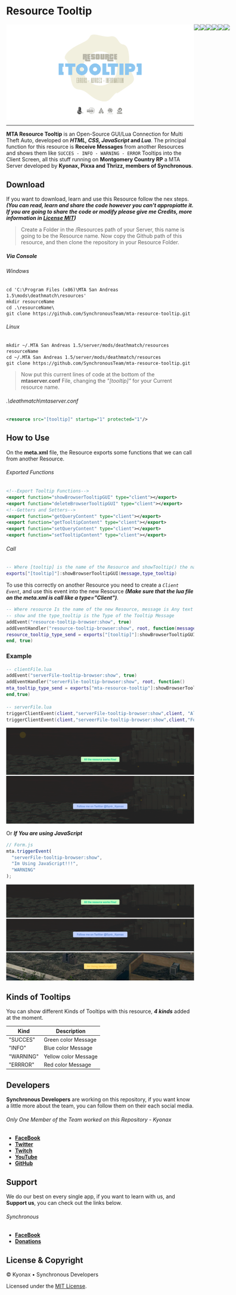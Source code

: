 # Resource Tooltip

<div align="center">
<p style="display:flex;justify-content:space-between">
<img src="https://github.com/SynchronousTeam/mta-resource-tooltip/blob/master/demo/image/Image_Resource_Tooltip.png"style="text-decoration: none">
<br>
<a href="https://github.com/SynchronousTeam/mta-resource-tooltip"style="text-decoration: none">
<img src="https://img.shields.io/github/license/Synchronousteam/mta-resource-tooltip">
</a>
<a href="https://github.com/Synchronousneam/mta-resource-tooltip"style="text-decoration: none">
<img src="https://img.shields.io/github/languages/count/SynchronousTeam/mta-resource-tooltip">
</a>
<a href="https://www.paypal.com/cgi-bin/webscr?cmd=_s-xclick&hosted_button_id=5LY2Y46Q7DSWL&source=url"style="text-decoration: none">
<img src="https://img.shields.io/badge/Donate-PayPal-green.svg">
</a>
<a href="https://github.com/SynchronousTeam/mta-resource-tooltip"style="text-decoration: none">
<img src="https://img.shields.io/github/repo-size/SynchronousTeam/mta-resource-tooltip">
</a>
<a href="https://www.facebook.com/SynchronousTeam"style="text-decoration: none">
<img src="https://img.shields.io/badge/Synchronous-facebook-blue">
</a>
<a href="https://discord.gg/vSvgHvk"style="text-decoration: none">
<img src="https://img.shields.io/discord/623715606184722442?color=blueviolet&label=Server&logo=discord">
</a>
</p>
</div>

---

**MTA Resource Tooltip** is an Open-Source GUI/Lua Connection for Multi Theft Auto, developed on **_HTML, CSS, JavaScript_ and _Lua_**. The principal function for this resource is **Receive Messages** from another Resources and shows them like `SUCCES - INFO - WARNING - ERROR` Tooltips into the Client Screen, all this stuff running on **Montgomery Country RP** a MTA Server developed by **Kyonax, Pixxa and Thrizz, members of Synchronous**.

## Download

If you want to download, learn and use this Resource follow the nex steps. **_(You can read, learn and share the code however you can't appropiatte it. If you are going to share the code or modify please give me Credits, more information in [License MIT](LICENSE))_**

> Create a Folder in the /Resources path of your Server, this name is going to be the Resource name. Now
> copy the Github path of this resource, and then clone the repository in your Resource Folder.

##### Via Console

###### Windows

```Console
cd 'C:\Program Files (x86)\MTA San Andreas 1.5\mods\deathmatch\resources'
mkdir resourceName
cd .\resourceName\
git clone https://github.com/SynchronousTeam/mta-resource-tooltip.git
```

###### Linux

```Console
mkdir ~/.MTA San Andreas 1.5/server/mods/deathmatch/resources resourceName
cd ~/.MTA San Andreas 1.5/server/mods/deathmatch/resources
git clone https://github.com/SynchronousTeam/mta-resource-tooltip.git

```

> Now put this current lines of code at the bottom of the **mtaserver.conf** File, changing the _"[tooltip]"_
> for your Current resource name.

###### .\deathmatch\mtaserver.conf

```xml
<resource src="[tooltip]" startup="1" protected="1"/>
```

## How to Use

On the **meta.xml** file, the Resource exports some functions that we can call from another Resource.

###### Exported Functions

```xml
<!--Export Tooltip Functions-->
<export function="showBrowserTooltipGUI" type="client"></export>
<export function="deleteBrowserTooltipGUI" type="client"></export>
<!--Getters and Setters-->
<export function="getQueryContent" type="client"></export>
<export function="getTooltipContent" type="client"></export>
<export function="setQueryContent" type="client"></export>
<export function="setTooltipContent" type="client"></export>
```

###### Call

```lua
-- Where [tooltip] is the name of the Resource and showTooltip() the name of the Function
exports["[tooltip]"]:showBrowserTooltipGUI(message,type_tooltip)
```

To use this correctly on another Resource you need to create a _`Client Event`_, and use this event into the new Resource **_(Make sure that the lua file on the meta.xml is call like a type="Client")_**.

```lua
-- Where resource Is the name of the new Resource, message is Any text that you want to
-- show and the type_tooltip is the Type of the Tooltip Message
addEvent("resource-tooltip-browser:show", true)
addEventHandler("resource-tooltip-browser:show", root, function(message, type_tooltip)
resource_tooltip_type_send = exports["[tooltip]"]:showBrowserTooltipGUI(message,type_tooltip)
end, true)
```

### Example

```lua
-- clientFile.lua
addEvent("serverFile-tooltip-browser:show", true)
addEventHandler("serverFile-tooltip-browser:show", root, function()
mta_tooltip_type_send = exports["mta-resource-tooltip"]:showBrowserTooltipGUI(message, type_tooltip)
end,true)

-- serverFile.lua
triggerClientEvent(client,"serverFile-tooltip-browser:show",client, "All the resource works Fine!", "SUCCES")
triggerClientEvent(client,"serveerFile-tooltip-browser:show",client,"Follow me on Twitter @Synk_Kyonax", "INFO")
```

<div>
<img src="https://github.com/SynchronousTeam/mta-resource-tooltip/blob/master/demo/image/Image_Tooltip_Lua.png">
<br>
</div>

Or **_If You are using JavaScript_**

```js
// Form.js
mta.triggerEvent(
  "serverFile-tooltip-browser:show",
  "Im Using JavaScript!!!",
  "WARNING"
);
```

<div>
<img src="https://github.com/SynchronousTeam/mta-resource-tooltip/blob/master/demo/image/Image_Tooltip_Js.png">
<br>
</div>

## Kinds of Tooltips

You can show different Kinds of Tooltips with this resource, **_4 kinds_** added at the moment.

| Kind      | Description          |
| --------- | -------------------- |
| "SUCCES"  | Green color Message  |
| "INFO"    | Blue color Message   |
| "WARNING" | Yellow color Message |
| "ERRROR"  | Red color Message    |

## Developers

**Synchronous Developers** are working on this repository, if you want know a little more about the team, you can follow them on their each social media.

###### Only One Member of the Team worked on this Repository - Kyonax

- [**FaceBook**](https://www.facebook.com/MrKyonax)
- [**Twitter**](https://twitter.com/Synk_Kyo)
- [**Twitch**](https://www.twitch.tv/synk_kyonax)
- [**YouTube**](https://www.youtube.com/channel/UCOCGuDADwciaJfnCxWoYGHA)
- [**GitHub**](https://github.com/Kyonax)

## Support

We do our best on every single app, if you want to learn with us, and **Support us**, you can check out the links below.

###### Synchronous

- [**FaceBook**](https://www.facebook.com/SynchronousTeam)
- [**Donations**](https://www.paypal.com/cgi-bin/webscr?cmd=_s-xclick&hosted_button_id=5LY2Y46Q7DSWL&source=url)

## License & Copyright

© Kyonax • Synchronous Developers

Licensed under the [MIT License](LICENSE).
